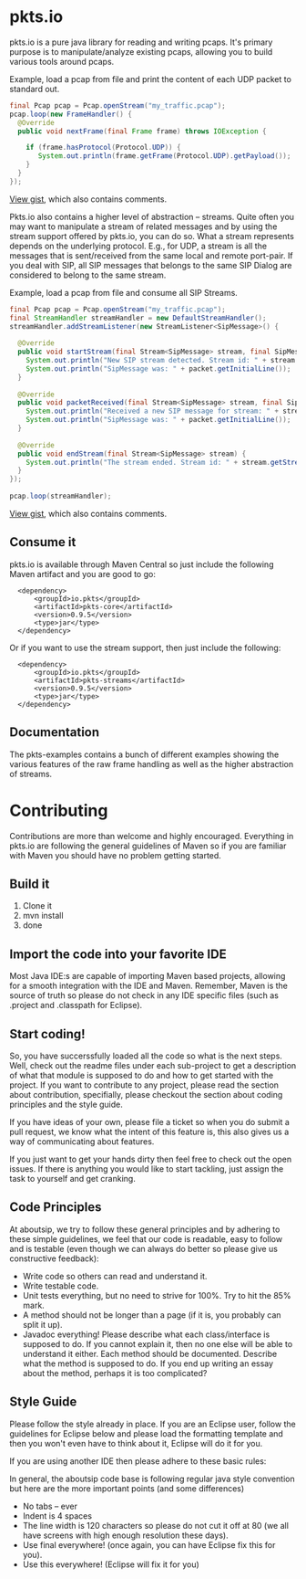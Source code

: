 # pkts.io

pkts.io is a pure java library for reading and writing pcaps. It's primary purpose is to manipulate/analyze existing pcaps, allowing you to build various tools around pcaps.

Example, load a pcap from file and print the content of each UDP packet to standard out.

```java
final Pcap pcap = Pcap.openStream("my_traffic.pcap");
pcap.loop(new FrameHandler() {
  @Override
  public void nextFrame(final Frame frame) throws IOException {

    if (frame.hasProtocol(Protocol.UDP)) {
       System.out.println(frame.getFrame(Protocol.UDP).getPayload());
    }
  }
});
```
[View gist](https://gist.github.com/aboutsip/5896046), which also contains comments.

Pkts.io also contains a higher level of abstraction – streams. Quite often you may want to manipulate a stream of related messages and by using the stream support offered by pkts.io, you can do so. What a stream represents depends on the underlying protocol. E.g., for UDP, a stream is all the messages that is sent/received from the same local and remote port-pair. If you deal with SIP, all SIP messages that belongs to the same SIP Dialog are considered to belong to the same stream.

Example, load a pcap from file and consume all SIP Streams.

```java
final Pcap pcap = Pcap.openStream("my_traffic.pcap");
final StreamHandler streamHandler = new DefaultStreamHandler();
streamHandler.addStreamListener(new StreamListener<SipMessage>() {
 
  @Override
  public void startStream(final Stream<SipMessage> stream, final SipMessage packet) {
    System.out.println("New SIP stream detected. Stream id: " + stream.getStreamIdentifier());
    System.out.println("SipMessage was: " + packet.getInitialLine());
  }
 
  @Override
  public void packetReceived(final Stream<SipMessage> stream, final SipMessage packet) {
    System.out.println("Received a new SIP message for stream: " + stream.getStreamIdentifier());
    System.out.println("SipMessage was: " + packet.getInitialLine());
  }
 
  @Override
  public void endStream(final Stream<SipMessage> stream) {
    System.out.println("The stream ended. Stream id: " + stream.getStreamIdentifier());
  }
});
 
pcap.loop(streamHandler);
```
[View gist](https://gist.github.com/aboutsip/5896237), which also contains comments.

## Consume it

pkts.io is available through Maven Central so just include the following Maven artifact and you are good to go:

      <dependency>
          <groupId>io.pkts</groupId>
          <artifactId>pkts-core</artifactId>
          <version>0.9.5</version>
          <type>jar</type>
      </dependency>

Or if you want to use the stream support, then just include the following:

      <dependency>
          <groupId>io.pkts</groupId>
          <artifactId>pkts-streams</artifactId>
          <version>0.9.5</version>
          <type>jar</type>
      </dependency>

## Documentation

The pkts-examples contains a bunch of different examples showing the various features of the raw frame handling as well as the higher abstraction of streams.

# Contributing
Contributions are more than welcome and highly encouraged. Everything in pkts.io are following the general guidelines of Maven so if you are familiar with Maven you should have no problem getting started.

## Build it

1. Clone it
1. mvn install
1. done

## Import the code into your favorite IDE

Most Java IDE:s are capable of importing Maven based projects, allowing for a smooth integration with the IDE and Maven. Remember, Maven is the source of truth so please do not check in any IDE specific files (such as .project and .classpath for Eclipse).

## Start coding!

So, you have succerssfully loaded all the code so what is the next steps. Well, check out the readme files under each sub-project to get a description of what that module is supposed to do and how to get started with the project. If you want to contribute to any project, please read the section about contribution, specifially, please checkout the section about coding principles and the style guide.

If you have ideas of your own, please file a ticket so when you do submit a pull request, we know what the intent of this feature is, this also gives us a way of communicating about features.

If you just want to get your hands dirty then feel free to check out the open issues. If there is anything you would like to start tackling, just assign the task to yourself and get cranking. 

## Code Principles

At aboutsip, we try to follow these general principles and by adhering to these simple guidelines, we feel that our code is readable, easy to follow and is testable (even though we can always do better so please give us constructive feedback):
* Write code so others can read and understand it.
* Write testable code.
* Unit tests everything, but no need to strive for 100%. Try to hit the 85% mark.
* A method should not be longer than a page (if it is, you probably can split it up).
* Javadoc everything! Please describe what each class/interface is supposed to do. If you cannot explain it, then no one else will be able to understand it either. Each method should be documented. Describe what the method is supposed to do. If you end up writing an essay about the method, perhaps it is too complicated? 


## Style Guide

Please follow the style already in place. If you are an Eclipse user, follow the guidelines for Eclipse below and please load the formatting template and then you won't even have to think about it, Eclipse will do it for you.

If you are using another IDE then please adhere to these basic rules:

In general, the aboutsip code base is following regular java style convention but here are the more important points (and some differences)
* No tabs – ever
* Indent is 4 spaces
* The line width is 120 characters so please do not cut it off at 80 (we all have screens with high enough resolution these days).
* Use final everywhere! (once again, you can have Eclipse fix this for you).
* Use this everywhere! (Eclipse will fix it for you)

